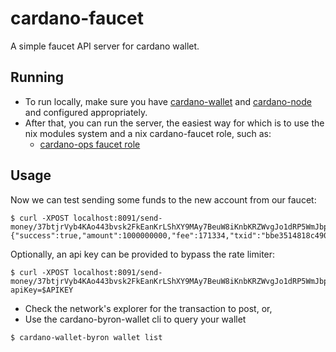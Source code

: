 # cardano-faucet

A simple faucet API server for cardano wallet.

## Running

* To run locally, make sure you have [cardano-wallet](https://github.com/input-output-hk/cardano-wallet/) and [cardano-node](https://github.com/input-output-hk/cardano-node) and configured appropriately.
* After that, you can run the server, the easiest way for which is to use the nix modules system and a nix cardano-faucet role, such as:
  * [cardano-ops faucet role](https://github.com/input-output-hk/cardano-ops/tree/master/roles/faucet.nix)

## Usage

Now we can test sending some funds to the new account from our faucet:

```shell-session
$ curl -XPOST localhost:8091/send-money/37btjrVyb4KAo443bvsk2FkEanKrLShXY9MAy7BeuW8iKnbKRZWvgJo1dRP5WmJbpDwqVyxLjuyxLfUuwFRWb9HdW2dH3PUyznWPPDS2buK4g7tov4
{"success":true,"amount":1000000000,"fee":171334,"txid":"bbe3514818c490b661546f83e1a2ac4ec51180ca9d1f4731642923f447b445b7"}
```

Optionally, an api key can be provided to bypass the rate limiter:

```shell-session
$ curl -XPOST localhost:8091/send-money/37btjrVyb4KAo443bvsk2FkEanKrLShXY9MAy7BeuW8iKnbKRZWvgJo1dRP5WmJbpDwqVyxLjuyxLfUuwFRWb9HdW2dH3PUyznWPPDS2buK4g7tov4?apiKey=$APIKEY
```

* Check the network's explorer for the transaction to post, or,
* Use the cardano-byron-wallet cli to query your wallet

```shell-session
$ cardano-wallet-byron wallet list
```
